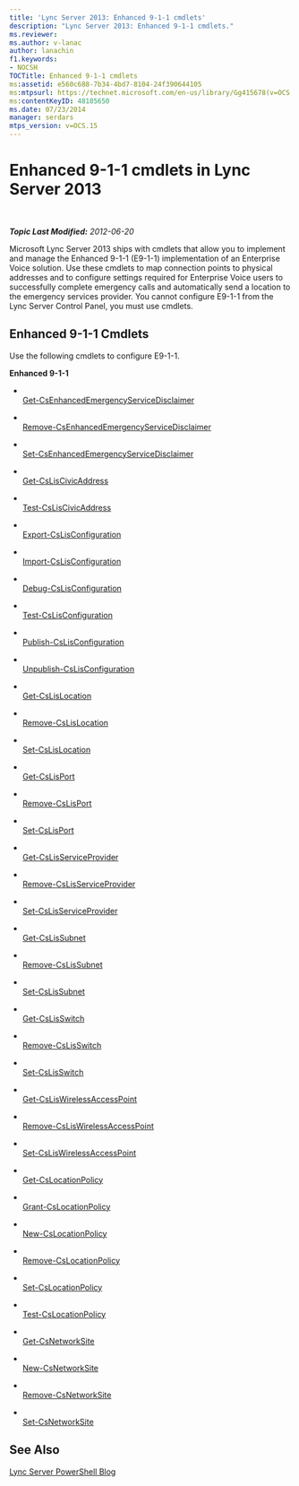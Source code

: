 ```yaml
---
title: 'Lync Server 2013: Enhanced 9-1-1 cmdlets'
description: "Lync Server 2013: Enhanced 9-1-1 cmdlets."
ms.reviewer: 
ms.author: v-lanac
author: lanachin
f1.keywords:
- NOCSH
TOCTitle: Enhanced 9-1-1 cmdlets
ms:assetid: e560c688-7b34-4bd7-8104-24f390644105
ms:mtpsurl: https://technet.microsoft.com/en-us/library/Gg415678(v=OCS.15)
ms:contentKeyID: 48185650
ms.date: 07/23/2014
manager: serdars
mtps_version: v=OCS.15
---
```


# Enhanced 9-1-1 cmdlets in Lync Server 2013

<div data-xmlns="http://www.w3.org/1999/xhtml">

<div class="topic" data-xmlns="http://www.w3.org/1999/xhtml" data-msxsl="urn:schemas-microsoft-com:xslt" data-cs="https://msdn.microsoft.com/">

<div data-asp="https://msdn2.microsoft.com/asp">



</div>

<div id="mainSection">

<div id="mainBody">

<span> </span>

_**Topic Last Modified:** 2012-06-20_

Microsoft Lync Server 2013 ships with cmdlets that allow you to implement and manage the Enhanced 9-1-1 (E9-1-1) implementation of an Enterprise Voice solution. Use these cmdlets to map connection points to physical addresses and to configure settings required for Enterprise Voice users to successfully complete emergency calls and automatically send a location to the emergency services provider. You cannot configure E9-1-1 from the Lync Server Control Panel, you must use cmdlets.

<div>

## Enhanced 9-1-1 Cmdlets

Use the following cmdlets to configure E9-1-1.

**Enhanced 9-1-1**

  - <span></span>  
    [Get-CsEnhancedEmergencyServiceDisclaimer](https://technet.microsoft.com/library/Gg412877(v=OCS.15))

  - <span></span>  
    [Remove-CsEnhancedEmergencyServiceDisclaimer](https://technet.microsoft.com/library/Gg425810(v=OCS.15))

  - <span></span>  
    [Set-CsEnhancedEmergencyServiceDisclaimer](https://technet.microsoft.com/library/Gg398620(v=OCS.15))

<!-- end list -->

  - <span></span>  
    [Get-CsLisCivicAddress](https://technet.microsoft.com/library/Gg398459(v=OCS.15))

  - <span></span>  
    [Test-CsLisCivicAddress](https://technet.microsoft.com/library/Gg425914(v=OCS.15))

<!-- end list -->

  - <span></span>  
    [Export-CsLisConfiguration](https://technet.microsoft.com/library/Gg398539(v=OCS.15))

  - <span></span>  
    [Import-CsLisConfiguration](https://technet.microsoft.com/library/Gg398380(v=OCS.15))

  - <span></span>  
    [Debug-CsLisConfiguration](https://technet.microsoft.com/library/Gg398710(v=OCS.15))

  - <span></span>  
    [Test-CsLisConfiguration](https://technet.microsoft.com/library/Gg398497(v=OCS.15))

  - <span></span>  
    [Publish-CsLisConfiguration](https://technet.microsoft.com/library/Gg398364(v=OCS.15))

  - <span></span>  
    [Unpublish-CsLisConfiguration](unhttps://technet.microsoft.com/library/Gg398364(v=OCS.15))

<!-- end list -->

  - <span></span>  
    [Get-CsLisLocation](https://technet.microsoft.com/library/Gg412834(v=OCS.15))

  - <span></span>  
    [Remove-CsLisLocation](https://technet.microsoft.com/library/Gg425722(v=OCS.15))

  - <span></span>  
    [Set-CsLisLocation](https://technet.microsoft.com/library/Gg398757(v=OCS.15))

<!-- end list -->

  - <span></span>  
    [Get-CsLisPort](https://technet.microsoft.com/library/Gg398820(v=OCS.15))

  - <span></span>  
    [Remove-CsLisPort](https://technet.microsoft.com/library/Gg412899(v=OCS.15))

  - <span></span>  
    [Set-CsLisPort](https://technet.microsoft.com/library/Gg398700(v=OCS.15))

<!-- end list -->

  - <span></span>  
    [Get-CsLisServiceProvider](https://technet.microsoft.com/library/Gg398116(v=OCS.15))

  - <span></span>  
    [Remove-CsLisServiceProvider](https://technet.microsoft.com/library/Gg398904(v=OCS.15))

  - <span></span>  
    [Set-CsLisServiceProvider](https://technet.microsoft.com/library/Gg425911(v=OCS.15))

<!-- end list -->

  - <span></span>  
    [Get-CsLisSubnet](https://technet.microsoft.com/library/Gg398473(v=OCS.15))

  - <span></span>  
    [Remove-CsLisSubnet](https://technet.microsoft.com/library/Gg413053(v=OCS.15))

  - <span></span>  
    [Set-CsLisSubnet](https://technet.microsoft.com/library/Gg399016(v=OCS.15))

<!-- end list -->

  - <span></span>  
    [Get-CsLisSwitch](https://technet.microsoft.com/library/Gg425769(v=OCS.15))

  - <span></span>  
    [Remove-CsLisSwitch](https://technet.microsoft.com/library/Gg398352(v=OCS.15))

  - <span></span>  
    [Set-CsLisSwitch](https://technet.microsoft.com/library/Gg412823(v=OCS.15))

<!-- end list -->

  - <span></span>  
    [Get-CsLisWirelessAccessPoint](https://technet.microsoft.com/library/Gg398117(v=OCS.15))

  - <span></span>  
    [Remove-CsLisWirelessAccessPoint](https://technet.microsoft.com/library/Gg398461(v=OCS.15))

  - <span></span>  
    [Set-CsLisWirelessAccessPoint](https://technet.microsoft.com/library/Gg412723(v=OCS.15))

<!-- end list -->

  - <span></span>  
    [Get-CsLocationPolicy](https://technet.microsoft.com/library/Gg398911(v=OCS.15))

  - <span></span>  
    [Grant-CsLocationPolicy](https://technet.microsoft.com/library/Gg413049(v=OCS.15))

  - <span></span>  
    [New-CsLocationPolicy](https://technet.microsoft.com/library/Gg398231(v=OCS.15))

  - <span></span>  
    [Remove-CsLocationPolicy](https://technet.microsoft.com/library/Gg398727(v=OCS.15))

  - <span></span>  
    [Set-CsLocationPolicy](https://technet.microsoft.com/library/Gg412987(v=OCS.15))

  - <span></span>  
    [Test-CsLocationPolicy](https://technet.microsoft.com/library/Gg425962(v=OCS.15))

<!-- end list -->

  - <span></span>  
    [Get-CsNetworkSite](https://technet.microsoft.com/library/Gg398766(v=OCS.15))

  - <span></span>  
    [New-CsNetworkSite](https://technet.microsoft.com/library/Gg398365(v=OCS.15))

  - <span></span>  
    [Remove-CsNetworkSite](https://technet.microsoft.com/library/Gg398135(v=OCS.15))

  - <span></span>  
    [Set-CsNetworkSite](https://technet.microsoft.com/library/Gg398295(v=OCS.15))

</div>

<div>

## See Also


[Lync Server PowerShell Blog](https://go.microsoft.com/fwlink/p/?linkid=203150)  
  

</div>

</div>

<span> </span>

</div>

</div>

</div>

